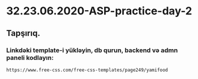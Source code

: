 # 32.23.06.2020-ASP-practice-day-2

## Tapşırıq.

### Linkdəki template-i yükləyin, db qurun, backend və admn paneli kodlayın:
    https://www.free-css.com/free-css-templates/page249/yamifood

